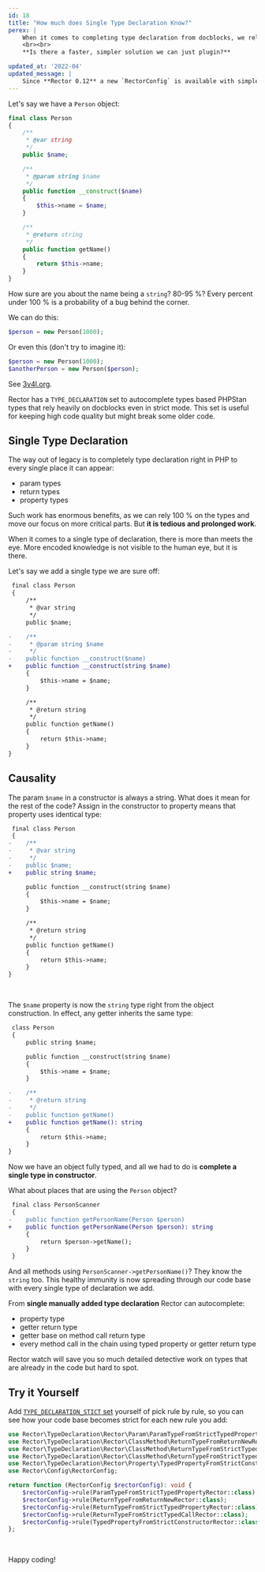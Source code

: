 ```yaml
---
id: 18
title: "How much does Single Type Declaration Know?"
perex: |
    When it comes to completing type declaration from docblocks, we rely on trust and hopes in commented code. One way out of is [dynamic analysis](https://tomasvotruba.com/blog/2019/11/11/from-0-doc-types-to-full-type-declaration-with-dynamic-analysis/) that works with real data that enter the method. But we have to log it, wait for it, and update our codebase based on logged data.
    <br><br>
    **Is there a faster, simpler solution we can just plugin?**

updated_at: '2022-04'
updated_message: |
    Since **Rector 0.12** a new `RectorConfig` is available with simpler and easier to use config methods.
---
```


Let's say we have a `Person` object:

```php
final class Person
{
    /**
     * @var string
     */
    public $name;

    /**
     * @param string $name
     */
    public function __construct($name)
    {
        $this->name = $name;
    }

    /**
     * @return string
     */
    public function getName()
    {
        return $this->name;
    }
}
```

How sure are you about the name being a `string`? 80-95 %? Every percent under 100 % is a probability of a bug behind the corner.

We can do this:

```php
$person = new Person(1000);
```

Or even this (don't try to imagine it):

```php
$person = new Person(1000);
$anotherPerson = new Person($person);
```

See [3v4l.org](https://3v4l.org/Of6KU).

Rector has a `TYPE_DECLARATION` set to autocomplete types based PHPStan types that rely heavily on docblocks even in strict mode. This set is useful for keeping high code quality but might break some older code.

## Single Type Declaration

The way out of legacy is to completely type declaration right in PHP to every single place it can appear:

- param types
- return types
- property types

Such work has enormous benefits, as we can rely 100 % on the types and move our focus on more critical parts. But **it is tedious and prolonged work**.

When it comes to a single type of declaration, there is more than meets the eye. More encoded knowledge is not visible to the human eye, but it is there.

Let's say we add a single type we are sure off:

```diff
 final class Person
 {
     /**
      * @var string
      */
     public $name;

-    /**
-     * @param string $name
-     */
-    public function __construct($name)
+    public function __construct(string $name)
     {
         $this->name = $name;
     }

     /**
      * @return string
      */
     public function getName()
     {
         return $this->name;
     }
}
```


## Causality

The param `$name` in a constructor is always a string. What does it mean for the rest of the code? Assign in the constructor to property means that property uses identical type:

```diff
 final class Person
 {
-    /**
-     * @var string
-     */
-    public $name;
+    public string $name;

     public function __construct(string $name)
     {
         $this->name = $name;
     }

     /**
      * @return string
      */
     public function getName()
     {
         return $this->name;
     }
}
```

<br>

The `$name` property is now the `string` type right from the object construction. In effect, any getter inherits the same type:

```diff
 class Person
 {
     public string $name;

     public function __construct(string $name)
     {
         $this->name = $name;
     }

-    /**
-     * @return string
-     */
-    public function getName()
+    public function getName(): string
     {
         return $this->name;
     }
}
```

Now we have an object fully typed, and all we had to do is **complete a single type in constructor**.

What about places that are using the `Person` object?

```diff
 final class PersonScanner
 {
-    public function getPersonName(Person $person)
+    public function getPersonName(Person $person): string
     {
         return $person->getName();
     }
 }
```

And all methods using `PersonScanner->getPersonName()`? They know the  `string` too. This healthy immunity is now spreading through our code base with every single type of declaration we add.

From **single manually added type declaration** Rector can autocomplete:

- property type
- getter return type
- getter base on method call return type
- every method call in the chain using typed property or getter return type

Rector watch will save you so much detailed detective work on types that are already in the code but hard to spot.

## Try it Yourself

Add [`TYPE_DECLARATION_STICT` set](https://github.com/rectorphp/rector/blob/master/config/set/type-declaration-strict.php) yourself of pick rule by rule, so you can see how your code base becomes strict for each new rule you add:

```php
use Rector\TypeDeclaration\Rector\Param\ParamTypeFromStrictTypedPropertyRector;
use Rector\TypeDeclaration\Rector\ClassMethod\ReturnTypeFromReturnNewRector;
use Rector\TypeDeclaration\Rector\ClassMethod\ReturnTypeFromStrictTypedCallRector;
use Rector\TypeDeclaration\Rector\ClassMethod\ReturnTypeFromStrictTypedPropertyRector;
use Rector\TypeDeclaration\Rector\Property\TypedPropertyFromStrictConstructorRector;
use Rector\Config\RectorConfig;

return function (RectorConfig $rectorConfig): void {
    $rectorConfig->rule(ParamTypeFromStrictTypedPropertyRector::class);
    $rectorConfig->rule(ReturnTypeFromReturnNewRector::class);
    $rectorConfig->rule(ReturnTypeFromStrictTypedPropertyRector::class);
    $rectorConfig->rule(ReturnTypeFromStrictTypedCallRector::class);
    $rectorConfig->rule(TypedPropertyFromStrictConstructorRector::class);
};
```

<br>

Happy coding!
